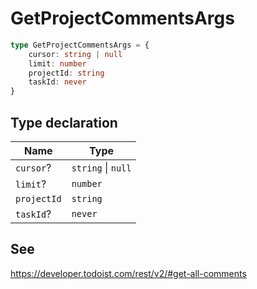# GetProjectCommentsArgs

```ts
type GetProjectCommentsArgs = {
    cursor: string | null
    limit: number
    projectId: string
    taskId: never
}
```

## Type declaration

| Name                               | Type               |
| ---------------------------------- | ------------------ |
| <a id="cursor"></a> `cursor`?      | `string` \| `null` |
| <a id="limit"></a> `limit`?        | `number`           |
| <a id="projectid"></a> `projectId` | `string`           |
| <a id="taskid"></a> `taskId`?      | `never`            |

## See

https://developer.todoist.com/rest/v2/#get-all-comments
